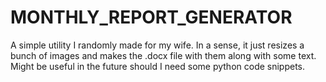 # MONTHLY_REPORT_GENERATOR

A simple utility I randomly made for my wife. In a sense, it just resizes a bunch of images and makes the .docx file with them along with some text. Might be useful in the future should I need some python code snippets.
